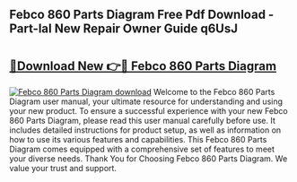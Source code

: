 ## Febco 860 Parts Diagram Free Pdf Download - Part-laI New Repair Owner Guide q6UsJ

# <h2><a href="http://dfmdyzg.blite.top/?on=Febco+860+Parts+Diagram">🔗Download New 👉🔴 Febco 860 Parts Diagram</a></h2>

[![Febco 860 Parts Diagram download](https://i.imgur.com/lujVjoI.png)](http://dfmdyzg.blite.top/?on=Febco+860+Parts+Diagram)
Welcome to the Febco 860 Parts Diagram user manual, your ultimate resource for understanding and using your new product. To ensure a successful experience with your new Febco 860 Parts Diagram, please read this user manual carefully before use. It includes detailed instructions for product setup, as well as information on how to use its various features and capabilities. This Febco 860 Parts Diagram comes equipped with a comprehensive set of features to meet your diverse needs. Thank You for Choosing Febco 860 Parts Diagram. We value your trust and support.
